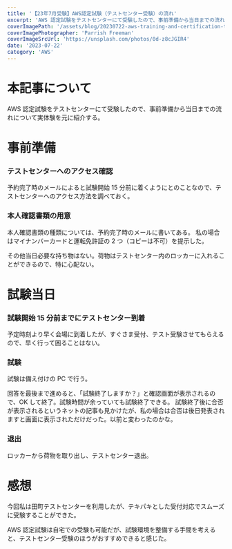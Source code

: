 ```yaml
---
title: '【23年7月受験】AWS認定試験（テストセンター受験）の流れ'
excerpt: 'AWS 認定試験をテストセンターにて受験したので、事前準備から当日までの流れについて実体験を元に紹介する。'
coverImagePath: '/assets/blog/20230722-aws-training-and-certification-testcenter/cover.jpg'
coverImagePhotographer: 'Parrish Freeman'
coverImageSrcUrl: 'https://unsplash.com/photos/0d-z8cJGIR4'
date: '2023-07-22'
category: 'AWS'
---
```


# 本記事について

AWS 認定試験をテストセンターにて受験したので、事前準備から当日までの流れについて実体験を元に紹介する。

# 事前準備

### テストセンターへのアクセス確認

予約完了時のメールによると試験開始 15 分前に着くようにとのことなので、テストセンターへのアクセス方法を調べておく。

### 本人確認書類の用意

本人確認書類の種類については、予約完了時のメールに書いてある。
私の場合はマイナンバーカードと運転免許証の 2 つ（コピーは不可）を提示した。

その他当日必要な持ち物はない。荷物はテストセンター内のロッカーに入れることができるので、特に心配ない。

# 試験当日

### 試験開始 15 分前までにテストセンター到着

予定時刻より早く会場に到着したが、すぐさま受付、テスト受験させてもらえるので、早く行って困ることはない。

### 試験

試験は備え付けの PC で行う。

回答を最後まで進めると、「試験終了しますか？」と確認画面が表示されるので、OK して終了。試験時間が余っていても試験終了できる。
試験終了後に合否が表示されるというネットの記事も見かけたが、私の場合は合否は後日発表されますと画面に表示されただけだった。以前と変わったのかな。

### 退出

ロッカーから荷物を取り出し、テストセンター退出。

# 感想

今回私は田町テストセンターを利用したが、テキパキとした受付対応でスムーズに受験することができた。

AWS 認定試験は自宅での受験も可能だが、試験環境を整備する手間を考えると、テストセンター受験のほうがおすすめできると感じた。
